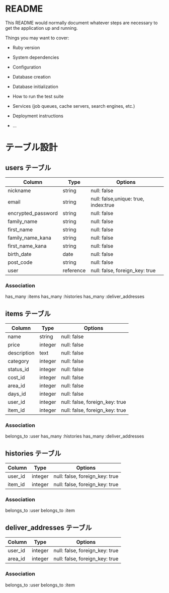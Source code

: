 # README

This README would normally document whatever steps are necessary to get the
application up and running.

Things you may want to cover:

* Ruby version

* System dependencies

* Configuration

* Database creation

* Database initialization

* How to run the test suite

* Services (job queues, cache servers, search engines, etc.)

* Deployment instructions

* ...

  
#  テーブル設計

## users テーブル

| Column         | Type   | Options     |
| --------       | ------ | ----------- |
| nickname       | string | null: false |
| email          | string | null: false,unique: true, index:true |
| encrypted_password       | string | null: false |
|family_name     | string | null: false |
|first_name      | string | null: false |
|family_name_kana| string |null: false  |
|first_name_kana | string | null: false |
| birth_date     | date   | null: false |
|post_code       | string | null: false |
| user           |reference| null: false, foreign_key: true |




### Association
has_many :items
has_many :histories
has_many :deliver_addresses
 

##  items テーブル


| Column    | Type   | Options     |
| --------  | ------ | ----------- |
| name      | string | null: false |
|price      | integer| null: false |
|description|text    | null: false |
|category   | integer| null: false |
|status_id  | integer| null: false |
|cost_id    |integer | null: false |
|area_id    |integer | null: false |
|days_id    |integer | null: false |
|user_id    |integer | null: false, foreign_key: true |
|item_id    |integer | null: false, foreign_key: true |


### Association
belongs_to :user
has_many :histories
has_many :deliver_addresses






## histories テーブル

| Column    | Type     | Options     |
| --------  | -------- | ----------- |
|user_id    | integer  | null: false, foreign_key: true |
|item_id    | integer  | null: false, foreign_key: true |


### Association

belongs_to :user
belongs_to :item

## deliver_addresses テーブル

| Column    | Type     | Options     |
| --------  | -------- | ----------- |
|user_id    | integer  | null: false, foreign_key: true |
|area_id    | integer  | null: false, foreign_key: true |


### Association

belongs_to :user
belongs_to :item